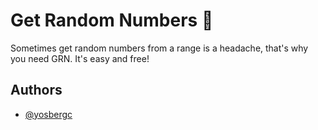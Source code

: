 
# Get Random Numbers 🚀

Sometimes get random numbers from a range is a headache, that's why you need GRN. It's easy and free!


## Authors

- [@yosbergc](https://github.com/yosbergc)





